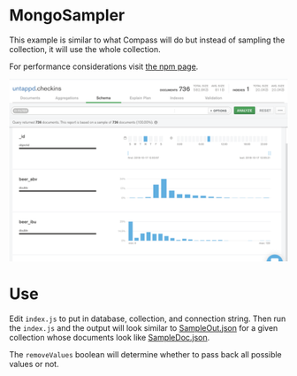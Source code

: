 # MongoSampler

This example is similar to what Compass will do but instead of sampling the collection, it will use the whole collection. 

For performance considerations visit [the npm page](https://www.npmjs.com/package/mongodb-schema).

![](CompassScreenshot.png)

# Use
Edit `index.js` to put in database, collection, and connection string. Then run the `index.js` and the output will look similar to [SampleOut.json](SampleOut.json) for a given collection whose documents look like [SampleDoc.json](SampleDoc.json).

The `removeValues` boolean will determine whether to pass back all possible values or not.
